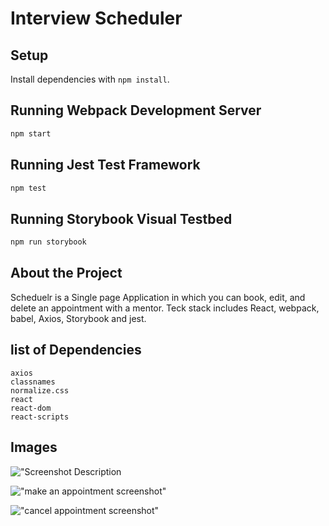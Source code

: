 # Interview Scheduler

## Setup

Install dependencies with `npm install`.

## Running Webpack Development Server

```sh
npm start
```

## Running Jest Test Framework

```sh
npm test
```

## Running Storybook Visual Testbed

```sh
npm run storybook
```

## About the Project

Scheduelr is a Single page Application in which you can book, edit, and delete an appointment
with a mentor. Teck stack includes React, webpack, babel, Axios, Storybook and jest.

## list of Dependencies
```
axios
classnames
normalize.css
react
react-dom
react-scripts
```


## Images

!["Screenshot Description](https://user-images.githubusercontent.com/100092964/235047450-97e74790-7291-49c1-a3ca-e0b3a2f89dd5.png)


!["make an appointment screenshot"](https://user-images.githubusercontent.com/100092964/235047457-8fa02a2b-0d32-4564-8506-700be825fd53.png)



!["cancel appointment screenshot"](https://user-images.githubusercontent.com/100092964/235047461-159dda35-a697-4de3-b0fd-53aa2254ab6b.png)
